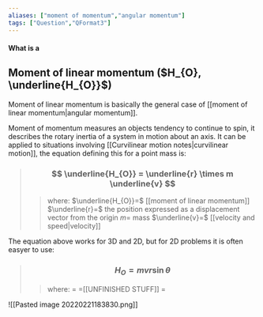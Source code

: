 ```yaml
---
aliases: ["moment of momentum","angular momentum"]
tags: ["Question","QFormat3"]
---
```


#### What is a
## Moment of linear momentum ($H_{O}, \underline{H_{O}}$)
Moment of linear momentum is basically the general case of [[moment of linear momentum|angular momentum]].

Moment of momentum measures an objects tendency to continue to spin, it describes the rotary inertia of a system in motion about an axis. It can be applied to situations involving [[Curvilinear motion notes|curvilinear motion]], the equation defining this for a point mass is:

> ### $$ \underline{H_{O}} = \underline{r} \times m \underline{v} $$ 
>> where:
>> $\underline{H_{O}}=$ [[moment of linear momentum]]
>> $\underline{r}=$ the position expressed as a displacement vector from the origin 
>> $m=$ mass
>> $\underline{v}=$ [[velocity and speed|velocity]]

The equation above works for 3D and 2D, but for 2D problems it is often easyer to use:

> ### $$ H_{O} = mvr \sin \theta $$ 
>> where:
>> $=$ 
>> $=$[[UNFINISHED STUFF]]
>> $=$

![[Pasted image 20220221183830.png]]